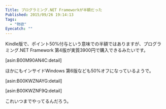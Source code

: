 ```yaml
---
Title: プログラミング.NET Frameworkが半額だった
Published: 2015/09/26 19:14:13
Tags:
  - "物欲"
Eyecatch: ""
---
```

Kindle版で、ポイント50%付与という意味での半額ではありますが、プログラミング.NET Framework 第4版が実質3900円で購入できるみたいです。  

[asin:B00M90AN4C:detail]

ほかにもインサイドWindows 第6版なども50%オフになっているようで。

[asin:B00KWZNAYG:detail]

[asin:B00KWZNF9Q:detail]

これいつまでやってるんだろう。
